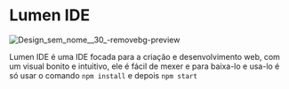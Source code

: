 # Lumen IDE

![Design_sem_nome__30_-removebg-preview](https://github.com/user-attachments/assets/0ff5ab49-1d33-48ab-9ee0-90157f0fc951)

Lumen IDE é uma IDE focada para a criação e desenvolvimento web, com um visual bonito e intuitivo, ele é fácil de mexer e para baixa-lo e usa-lo é só usar o comando ```npm install``` e depois ```npm start```
